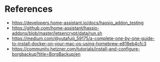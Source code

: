 # References

- https://developers.home-assistant.io/docs/hassio_addon_testing
- https://github.com/home-assistant/hassio-addons/blob/master/letsencrypt/data/run.sh
- https://medium.com/@yutafujii_59175/a-complete-one-by-one-guide-to-install-docker-on-your-mac-os-using-homebrew-e818eb4cfc3
- https://community.hetzner.com/tutorials/install-and-configure-borgbackup?title=BorgBackup/en
